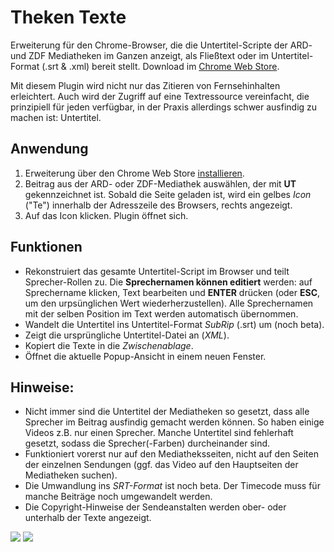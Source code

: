 # Theken Texte
Erweiterung für den Chrome-Browser, die die Untertitel-Scripte der ARD- und ZDF Mediatheken im Ganzen anzeigt, als Fließtext oder im Untertitel-Format (.srt & .xml) bereit stellt. Download im  [Chrome Web Store](https://chrome.google.com/webstore/detail/theken-texte/ppkijiiclgdligambidmbnonkphgpolk).

Mit diesem Plugin wird nicht nur das Zitieren von Fernsehinhalten erleichtert. Auch wird der Zugriff auf eine Textressource vereinfacht, die prinzipiell für jeden verfügbar, in der Praxis allerdings schwer ausfindig zu machen ist: Untertitel.

## Anwendung
1. Erweiterung über den Chrome Web Store [installieren](https://chrome.google.com/webstore/detail/theken-texte/ppkijiiclgdligambidmbnonkphgpolk).
2. Beitrag aus der ARD- oder ZDF-Mediathek auswählen, der mit **UT** gekennzeichnet ist. Sobald die Seite geladen ist, wird ein gelbes *Icon* ("Te") innerhalb der Adresszeile des Browsers, rechts angezeigt.
3. Auf das Icon klicken. Plugin öffnet sich.

## Funktionen
* Rekonstruiert das gesamte Untertitel-Script im Browser und teilt Sprecher-Rollen zu. Die **Sprechernamen können editiert** werden: auf Sprechername klicken, Text bearbeiten und **ENTER** drücken (oder **ESC**, um den urpsünglichen Wert wiederherzustellen). Alle Sprechernamen mit der selben Position im Text werden automatisch übernommen.
* Wandelt die Untertitel ins Untertitel-Format *SubRip* (.srt) um (noch beta).
* Zeigt die ursprüngliche Untertitel-Datei an (*XML*).
* Kopiert die Texte in die *Zwischenablage*.
* Öffnet die aktuelle Popup-Ansicht in einem neuen Fenster.

## Hinweise:
* Nicht immer sind die Untertitel der Mediatheken so gesetzt, dass alle Sprecher im Beitrag ausfindig gemacht werden können. So haben einige Videos z.B. nur einen Sprecher. Manche Untertitel sind fehlerhaft gesetzt, sodass die Sprecher(-Farben) durcheinander sind.
* Funktioniert vorerst nur auf den Mediatheksseiten, nicht auf den Seiten der einzelnen Sendungen (ggf. das Video auf den Hauptseiten der Mediatheken suchen).
* Die Umwandlung ins *SRT-Format* ist noch beta. Der Timecode muss für manche Beiträge noch umgewandelt werden.
* Die Copyright-Hinweise der Sendeanstalten werden ober- oder unterhalb der Texte angezeigt.

![](http://ggor.de/wp-content/uploads/2015/06/open_small.gif)
![](http://ggor.de/wp-content/uploads/2015/06/changename_small.gif)

